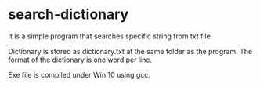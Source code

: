 # search-dictionary
It is a simple program that searches specific string from txt file

Dictionary is stored as dictionary.txt at the same folder as the program.
The format of the dictionary is one word per line.

Exe file is compiled under Win 10 using gcc.
